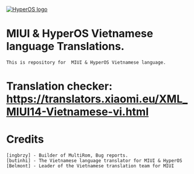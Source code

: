 [![HyperOS logo](https://camo.githubusercontent.com/c4a740a1bdfd53262ad192be0808c189fcfb09be01c28edd3251421fb5f72a16/68747470733a2f2f692e696d6775722e636f6d2f44424566616e712e706e67)](https://miui.vn/)

#  MIUI & HyperOS Vietnamese language Translations.
	This is repository for  MIUI & HyperOS Vietnamese language.

# Translation checker: https://translators.xiaomi.eu/XML_MIUI14-Vietnamese-vi.html

# Credits
    [ingbrzy] - Builder of MultiRom, Bug reports.
    [butinhi] - The Vietnamese language translator for MIUI & HyperOS
    [Belmont] - Leader of the Vietnamese translation team for MIUI

